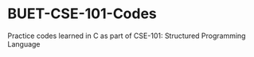 # BUET-CSE-101-Codes
Practice codes learned in C as part of CSE-101: Structured Programming Language
